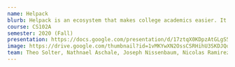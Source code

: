 ```yaml
---
name: Helpack
blurb: Helpack is an ecosystem that makes college academics easier. It offers university-specific marketplaces for students to buy and sell study guides as well as integrated group chats which are pre-set for all University courses, that allow students to easily connect with other students in their classes.
course: CS102A
semester: 2020 (Fall)
presentation: https://docs.google.com/presentation/d/17ztqX0KDpzAtGLgS5hROoqIt-k_UlRxY1YmQNxhY6a0/edit?usp=sharing
image: https://drive.google.com/thumbnail?id=1vMKYwXN2OssCSRHihU3SKDJQqOL8TsZN
team: Theo Solter, Nathnael Aschale, Joseph Nissenbaum, Nicolas Ramirez
---
```

